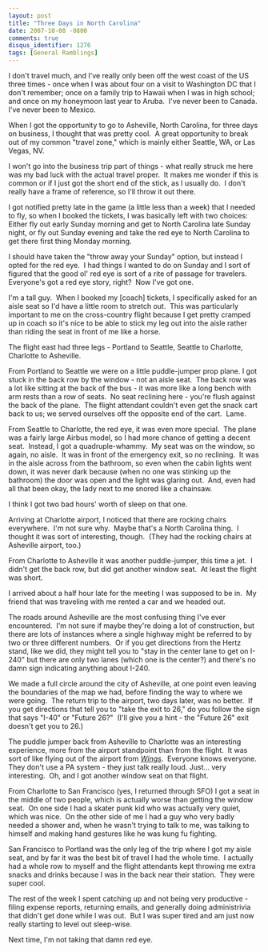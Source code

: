 ```yaml
---
layout: post
title: "Three Days in North Carolina"
date: 2007-10-08 -0800
comments: true
disqus_identifier: 1276
tags: [General Ramblings]
---
```

I don't travel much, and I've really only been off the west coast of the
US three times - once when I was about four on a visit to Washington DC
that I don't remember; once on a family trip to Hawaii when I was in
high school; and once on my honeymoon last year to Aruba.  I've never
been to Canada.  I've never been to Mexico.

When I got the opportunity to go to Asheville, North Carolina, for three
days on business, I thought that was pretty cool.  A great opportunity
to break out of my common "travel zone," which is mainly either Seattle,
WA, or Las Vegas, NV.

I won't go into the business trip part of things - what really struck me
here was my bad luck with the actual travel proper.  It makes me wonder
if this is common or if I just got the short end of the stick, as I
usually do.  I don't really have a frame of reference, so I'll throw it
out there.

I got notified pretty late in the game (a little less than a week) that
I needed to fly, so when I booked the tickets, I was basically left with
two choices:  Either fly out early Sunday morning and get to North
Carolina late Sunday night, or fly out Sunday evening and take the red
eye to North Carolina to get there first thing Monday morning.

I should have taken the "throw away your Sunday" option, but instead I
opted for the red eye.  I had things I wanted to do on Sunday and I sort
of figured that the good ol' red eye is sort of a rite of passage for
travelers.  Everyone's got a red eye story, right?  Now I've got one.

I'm a tall guy.  When I booked my [coach] tickets, I specifically asked
for an aisle seat so I'd have a little room to stretch out.  This was
particularly important to me on the cross-country flight because I get
pretty cramped up in coach so it's nice to be able to stick my leg out
into the aisle rather than riding the seat in front of me like a horse.

The flight east had three legs - Portland to Seattle, Seattle to
Charlotte, Charlotte to Asheville.

From Portland to Seattle we were on a little puddle-jumper prop plane.
I got stuck in the back row by the window - not an aisle seat.  The back
row was a lot like sitting at the back of the bus - it was more like a
long bench with arm rests than a row of seats.  No seat reclining here -
you're flush against the back of the plane.  The flight attendant
couldn't even get the snack cart back to us; we served ourselves off the
opposite end of the cart.  Lame.

From Seattle to Charlotte, the red eye, it was even more special.  The
plane was a fairly large Airbus model, so I had more chance of getting a
decent seat.  Instead, I got a quadruple-whammy.  My seat was on the
window, so again, no aisle.  It was in front of the emergency exit, so
no reclining.  It was in the aisle across from the bathroom, so even
when the cabin lights went down, it was never dark because (when no one
was stinking up the bathroom) the door was open and the light was
glaring out.  And, even had all that been okay, the lady next to me
snored like a chainsaw.

I think I got two bad hours' worth of sleep on that one.

Arriving at Charlotte airport, I noticed that there are rocking chairs
everywhere.  I'm not sure why.  Maybe that's a North Carolina thing.  I
thought it was sort of interesting, though.  (They had the rocking
chairs at Asheville airport, too.)

From Charlotte to Asheville it was another puddle-jumper, this time a
jet.  I didn't get the back row, but did get another window seat.  At
least the flight was short.

I arrived about a half hour late for the meeting I was supposed to be
in.  My friend that was traveling with me rented a car and we headed
out.

The roads around Asheville are the most confusing thing I've ever
encountered.  I'm not sure if maybe they're doing a lot of construction,
but there are lots of instances where a single highway might be referred
to by two or three different numbers.  Or if you get directions from the
Hertz stand, like we did, they might tell you to "stay in the center
lane to get on I-240" but there are only two lanes (which one is the
center?) and there's no damn sign indicating anything about I-240.

We made a full circle around the city of Asheville, at one point even
leaving the boundaries of the map we had, before finding the way to
where we were going.  The return trip to the airport, two days later,
was no better.  If you get directions that tell you to "take the exit to
26," do you follow the sign that says "I-40" or "Future 26?"  (I'll give
you a hint - the "Future 26" exit doesn't get you to 26.)

The puddle jumper back from Asheville to Charlotte was an interesting
experience, more from the airport standpoint than from the flight.  It
was sort of like flying out of the airport from
*[Wings](http://www.imdb.com/title/tt0098948/)*.  Everyone knows
everyone.  They don't use a PA system - they just talk really loud.
Just... very interesting.  Oh, and I got another window seat on that
flight.

From Charlotte to San Francisco (yes, I returned through SFO) I got a
seat in the middle of two people, which is actually worse than getting
the window seat.  On one side I had a skater punk kid who was actually
very quiet, which was nice.  On the other side of me I had a guy who
very badly needed a shower and, when he wasn't trying to talk to me, was
talking to himself and making hand gestures like he was kung fu
fighting.

San Francisco to Portland was the only leg of the trip where I got my
aisle seat, and by far it was the best bit of travel I had the whole
time.  I actually had a whole row to myself and the flight attendants
kept throwing me extra snacks and drinks because I was in the back near
their station.  They were super cool.

The rest of the week I spent catching up and not being very productive -
filing expense reports, returning emails, and generally doing
administrivia that didn't get done while I was out.  But I was super
tired and am just now really starting to level out sleep-wise.

Next time, I'm not taking that damn red eye.
